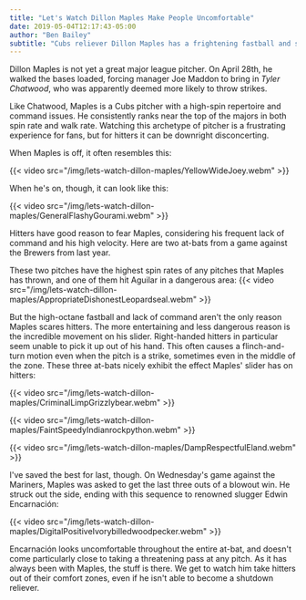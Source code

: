 ```yaml
---
title: "Let's Watch Dillon Maples Make People Uncomfortable"
date: 2019-05-04T12:17:43-05:00
author: "Ben Bailey"
subtitle: "Cubs reliever Dillon Maples has a frightening fastball and slider mix"
---
```


Dillon Maples is not yet a great major league pitcher. On April 28th, he walked the bases loaded, forcing manager Joe Maddon to bring in _Tyler Chatwood_, who was apparently deemed more likely to throw strikes.

Like Chatwood, Maples is a Cubs pitcher with a high-spin repertoire and command issues. He consistently ranks near the top of the majors in both spin rate and walk rate. Watching this archetype of pitcher is a frustrating experience for fans, but for hitters it can be downright disconcerting.

When Maples is off, it often resembles this:

{{< video src="/img/lets-watch-dillon-maples/YellowWideJoey.webm" >}}

When he's on, though, it can look like this:

{{< video src="/img/lets-watch-dillon-maples/GeneralFlashyGourami.webm" >}}

Hitters have good reason to fear Maples, considering his frequent lack of command and his high velocity. Here are two at-bats from a game against the Brewers from last year.

These two pitches have the highest spin rates of any pitches that Maples has thrown, and one of them hit Aguilar in a dangerous area:
{{< video src="/img/lets-watch-dillon-maples/AppropriateDishonestLeopardseal.webm" >}}

But the high-octane fastball and lack of command aren't the only reason Maples scares hitters. The more entertaining and less dangerous reason is the incredible movement on his slider. Right-handed hitters in particular seem unable to pick it up out of his hand. This often causes a flinch-and-turn motion even when the pitch is a strike, sometimes even in the middle of the zone. These three at-bats nicely exhibit the effect Maples' slider has on hitters:

{{< video src="/img/lets-watch-dillon-maples/CriminalLimpGrizzlybear.webm" >}}

{{< video src="/img/lets-watch-dillon-maples/FaintSpeedyIndianrockpython.webm" >}}

{{< video src="/img/lets-watch-dillon-maples/DampRespectfulEland.webm" >}}

I've saved the best for last, though. On Wednesday's game against the Mariners, Maples was asked to get the last three outs of a blowout win. He struck out the side, ending with this sequence to renowned slugger Edwin Encarnación:

{{< video src="/img/lets-watch-dillon-maples/DigitalPositiveIvorybilledwoodpecker.webm" >}}

Encarnación looks uncomfortable throughout the entire at-bat, and doesn't come particularly close to taking a threatening pass at any pitch. As it has always been with Maples, the stuff is there. We get to watch him take hitters out of their comfort zones, even if he isn't able to become a shutdown reliever.
